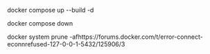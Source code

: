 docker compose up --build -d

docker compose down

docker system prune -afhttps://forums.docker.com/t/error-connect-econnrefused-127-0-0-1-5432/125906/3
